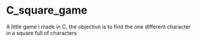 # C_square_game
A little game i made in C, the objective is to find the one different character in a square full of characters
